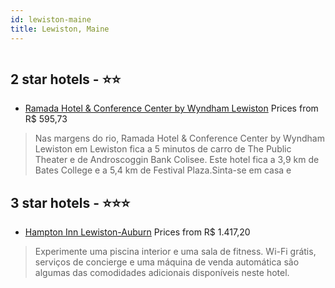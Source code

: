 ```yaml
---
id: lewiston-maine
title: Lewiston, Maine
---
```


<center><img src="https://i.travelapi.com/hotels/9000000/8810000/8804500/8804420/526908a3_z.jpg" alt="" /></center>


##  2 star hotels - ⭐️⭐️

-    [Ramada Hotel & Conference Center by Wyndham Lewiston](https://www.hurb.com/br/aud/https://www.hurb.com/br/hotels/lewiston/ramada-hotel-conference-center-by-wyndham-lewiston-HT-M4YN?cmp=18055) Prices from R$ 595,73
   > Nas margens do rio, Ramada Hotel & Conference Center by Wyndham Lewiston em Lewiston fica a 5 minutos de carro de The Public Theater e de Androscoggin Bank Colisee.  Este hotel fica a 3,9 km de Bates College e a 5,4 km de Festival Plaza.Sinta-se em casa e

##  3 star hotels - ⭐️⭐️⭐️

-    [Hampton Inn Lewiston-Auburn](https://www.hurb.com/br/aud/https://www.hurb.com/br/hotels/lewiston/hampton-inn-lewiston-auburn-HT-SG02?cmp=18055) Prices from R$ 1.417,20
   > Experimente uma piscina interior e uma sala de fitness. Wi-Fi grátis, serviços de concierge e uma máquina de venda automática são algumas das comodidades adicionais disponíveis neste hotel.
